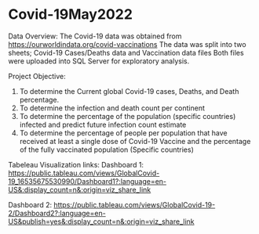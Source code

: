 # Covid-19May2022
Data Overview:
The Covid-19 data was obtained from https://ourworldindata.org/covid-vaccinations 
The data was split into two sheets; Covid-19 Cases/Deaths data and Vaccination data files
Both files were uploaded into SQL Server for exploratory analysis. 

Project Objective: 
1. To determine the Current global Covid-19 cases, Deaths, and Death percentage.
2. To determine the infection and death count  per continent
3. To determine the percentage of the population (specific countries) infected and predict future infection count estimate
4. To determine the percentage of people per population that have received at least a single dose of Covid-19 Vaccine 
    and the percentage of the fully vaccinated population (Specific countries)

    
 Tabeleau Visualization links: 
 Dashboard 1: https://public.tableau.com/views/GlobalCovid-19_16535675530990/Dashboard1?:language=en-US&:display_count=n&:origin=viz_share_link
 
 
 
 Dashboard 2: https://public.tableau.com/views/GlobalCovid-19-2/Dashboard2?:language=en-US&publish=yes&:display_count=n&:origin=viz_share_link
 
 
